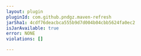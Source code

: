 ```yaml
---
layout: plugin
pluginId: com.github.pndgz.maven-refresh
jarSha1: 4cdf76deacbca555b9d7d004b04cbb5624fa0ec2
isJarAvailable: true
error: NONE
violations: []

---
```

